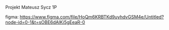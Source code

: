 Projekt Mateusz Sycz 1P

figma: https://www.figma.com/file/HoQm6KRBTKd9uyhdvGSM4e/Untitled?node-id=0-1&t=sOBE6dAlKi5gEeaR-0
